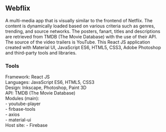 ## Webflix

A multi-media app that is visually similar to the frontend of Netflix. The content is dynamically loaded based on various criteria such as genres, trending, and source networks. The posters, fanart, titles and descriptions are retrieved from TMDB (The Movie Database) with the use of their API. The source of the video trailers is YouTube. This React JS application created with Material UI, JavaScript ES6, HTML5, CSS3, Adobe Photoshop and third-party tools and libraries.
  
### Tools

Framework:  React JS  
Languages:  JavaScript ES6, HTML5, CSS3  
Design:     Inkscape, Photoshop, Paint 3D  
API:        TMDB (The Movie Database)  
Modules (main):  
            - youtube-player  
            - firbase-tools  
            - axios    
            - material-ui  
Host site:  - Firebase  
